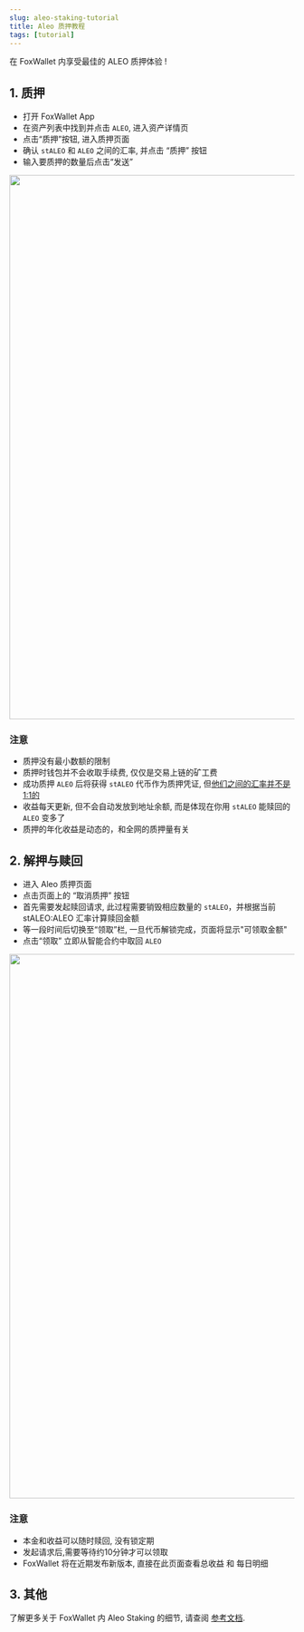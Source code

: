 ```yaml
---
slug: aleo-staking-tutorial
title: Aleo 质押教程
tags: [tutorial]
---
```


在 FoxWallet 内享受最佳的 ALEO 质押体验 !
<!--truncate-->

## 1. 质押
- 打开 FoxWallet App
- 在资产列表中找到并点击 `ALEO`, 进入资产详情页
- 点击“质押”按钮, 进入质押页面
- 确认 `stALEO` 和 `ALEO` 之间的汇率, 并点击 “质押” 按钮
- 输入要质押的数量后点击“发送”

<img src="/img/blog/aleo-staking-tutorial/1.webp" width="960" />

### 注意
- 质押没有最小数额的限制
- 质押时钱包并不会收取手续费, 仅仅是交易上链的矿工费
- 成功质押 `ALEO` 后将获得 `stALEO` 代币作为质押凭证, 但[他们之间的汇率并不是1:1的](https://hc.foxwallet.com/zh/docs/aleo/beta-staking#staleoaleo-%E6%B1%87%E7%8E%87%E5%A6%82%E4%BD%95%E7%A1%AE%E5%AE%9A)
- 收益每天更新, 但不会自动发放到地址余额, 而是体现在你用 `stALEO` 能赎回的 `ALEO` 变多了
- 质押的年化收益是动态的，和全网的质押量有关

## 2. 解押与赎回
- 进入 Aleo 质押页面
- 点击页面上的 “取消质押” 按钮
- 首先需要发起赎回请求, 此过程需要销毁相应数量的 `stALEO`，并根据当前 stALEO:ALEO 汇率计算赎回金额
- 等一段时间后切换至“领取”栏, 一旦代币解锁完成，页面将显示"可领取金额"
- 点击“领取” 立即从智能合约中取回 `ALEO`

<img src="/img/blog/aleo-staking-tutorial/2.webp" width="960" />

### 注意
- 本金和收益可以随时赎回, 没有锁定期
- 发起请求后,需要等待约10分钟才可以领取
- FoxWallet 将在近期发布新版本, 直接在此页面查看总收益 和 每日明细

## 3. 其他
了解更多关于 FoxWallet 内 Aleo Staking 的细节, 请查阅 [参考文档](https://hc.foxwallet.com/zh/docs/aleo/beta-staking).